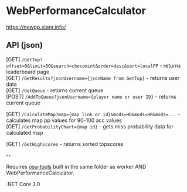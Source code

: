 # WebPerformanceCalculator
https://newpp.stanr.info/

## API (json)
[GET] `/GetTop?offset=0&limit=50&search=chocomint&order=desc&sort=localPP` - returns leaderboard page  
[GET] `/GetResults?jsonUsername={jsonName from GetTop}` - returns user data  
[GET] `/GetQueue` - returns current queue  
[POST] `/AddToQueue?jsonUsername={player name or user ID}` - returns current queue  
  
[GET] `/CalculateMap?map={map link or id}&mods=HD&mods=HR&mods=...` - calculates map pp values for 90-100 acc values  
[GET] `/GetProbabilityChart={map id}` - gets miss probability data for calculated map  
  
[GET] `/GetHighscores` - returns sorted topscores  

--  

Requires [osu-tools](https://github.com/stanriders/osu-tools) built in the same folder as worker AND WebPerformanceCalculator.

.NET Core 3.0

